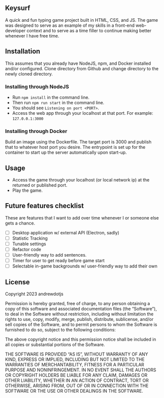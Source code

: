 ## Keysurf

A quick and fun typing game project built in HTML, CSS, and JS. The game was designed
to serve as an example of my skills in a front-end web-developer context and to serve
as a time filler to continue making better whenever I have free time.

## Installation
This assumes that you already have NodeJS, npm, and Docker installed and/or configured.
Clone directory from Github and change directory to the newly cloned directory.

### Installing through NodeJS

- Run `npm install` in the command line.
- Then run `npm run start` in the command line.
- You should see `Listening on port <PORT>`.
- Access the web app through your localhost at that port. For example: `127.0.0.1:3000`

### Installing through Docker

Build an image using the Dockerfile. The target port is 3000 and publish that to whatever
host port you desire. The entrypoint is set up for the container to start up the server 
automatically upon start-up.

## Usage

- Access the game through your localhost (or local network ip) at the returned or published port.
- Play the game.

## Future features checklist

These are features that I want to add over time whenever I or someone else gets a chance.

- [ ] Desktop application w/ external API (Electron, sadly)
- [ ] Statistic Tracking
- [ ] Tunable settings
- [ ] Refactor code
- [ ] User-friendly way to add sentences.
- [ ] Timer for user to get ready before game start
- [ ] Selectable in-game backgrounds w/ user-friendly way to add their own

## License

Copyright 2023 andrewdotjs

Permission is hereby granted, free of charge, to any person obtaining a copy of this software and 
associated documentation files (the “Software”), to deal in the Software without restriction, 
including without limitation the rights to use, copy, modify, merge, publish, distribute, sublicense, 
and/or sell copies of the Software, and to permit persons to whom the Software is furnished to do so, 
subject to the following conditions:

The above copyright notice and this permission notice shall be included in all copies or substantial 
portions of the Software.

THE SOFTWARE IS PROVIDED “AS IS”, WITHOUT WARRANTY OF ANY KIND, EXPRESS OR IMPLIED, INCLUDING BUT NOT 
LIMITED TO THE WARRANTIES OF MERCHANTABILITY, FITNESS FOR A PARTICULAR PURPOSE AND NONINFRINGEMENT. IN 
NO EVENT SHALL THE AUTHORS OR COPYRIGHT HOLDERS BE LIABLE FOR ANY CLAIM, DAMAGES OR OTHER LIABILITY, 
WHETHER IN AN ACTION OF CONTRACT, TORT OR OTHERWISE, ARISING FROM, OUT OF OR IN CONNECTION WITH THE 
SOFTWARE OR THE USE OR OTHER DEALINGS IN THE SOFTWARE.